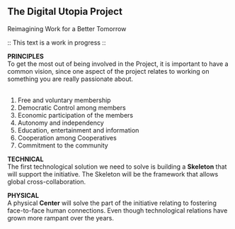 <h2>The Digital Utopia Project</h2>

Reimagining Work for a Better Tomorrow


:: This text is a work in progress ::

<b>PRINCIPLES</b><br>
To get the most out of being involved in the Project, it is important to have a common vision, since one aspect of the project relates to working on something you are really passionate about.
<br><br>
1. Free and voluntary membership<br>
2. Democratic Control among members<br>
3. Economic participation of the members<br>
4. Autonomy and independency<br>
5. Education, entertainment and information<br>
6. Cooperation among Cooperatives<br>
7. Commitment to the community<br>

<b>TECHNICAL</b><br>
The first technological solution we need to solve is building a <b>Skeleton</b> that will support the initiative. The Skeleton will be the framework that allows global cross-collaboration.


<b>PHYSICAL</b><br>
A physical <b>Center</b> will solve the part of the initiative relating to fostering face-to-face human connections. Even though technological relations have grown more rampant over the years.
